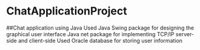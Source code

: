 # ChatApplicationProject

##Chat application using Java
Used Java Swing package for designing the graphical user interface
Java net package for implementing TCP/IP server-side and client-side
Used Oracle database for storing user information
